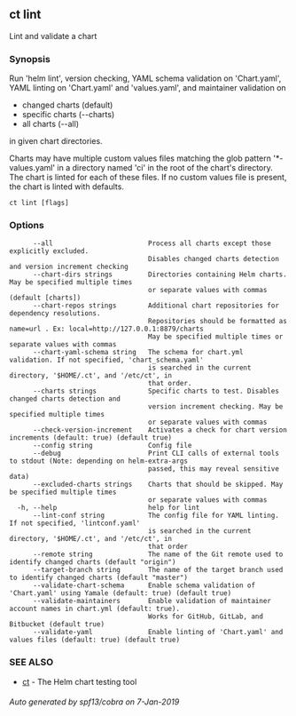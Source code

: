 ## ct lint

Lint and validate a chart

### Synopsis

Run 'helm lint', version checking, YAML schema validation
on 'Chart.yaml', YAML linting on 'Chart.yaml' and 'values.yaml',
and maintainer validation on

* changed charts (default)
* specific charts (--charts)
* all charts (--all)

in given chart directories.

Charts may have multiple custom values files matching the glob pattern
'*-values.yaml' in a directory named 'ci' in the root of the chart's
directory. The chart is linted for each of these files. If no custom
values file is present, the chart is linted with defaults.

```
ct lint [flags]
```

### Options

```
      --all                        Process all charts except those explicitly excluded.
                                   Disables changed charts detection and version increment checking
      --chart-dirs strings         Directories containing Helm charts. May be specified multiple times
                                   or separate values with commas (default [charts])
      --chart-repos strings        Additional chart repositories for dependency resolutions.
                                   Repositories should be formatted as name=url . Ex: local=http://127.0.0.1:8879/charts
                                   May be specified multiple times or separate values with commas
      --chart-yaml-schema string   The schema for chart.yml validation. If not specified, 'chart_schema.yaml'
                                   is searched in the current directory, '$HOME/.ct', and '/etc/ct', in
                                   that order.
      --charts strings             Specific charts to test. Disables changed charts detection and
                                   version increment checking. May be specified multiple times
                                   or separate values with commas
      --check-version-increment    Activates a check for chart version increments (default: true) (default true)
      --config string              Config file
      --debug                      Print CLI calls of external tools to stdout (Note: depending on helm-extra-args
                                   passed, this may reveal sensitive data)
      --excluded-charts strings    Charts that should be skipped. May be specified multiple times
                                   or separate values with commas
  -h, --help                       help for lint
      --lint-conf string           The config file for YAML linting. If not specified, 'lintconf.yaml'
                                   is searched in the current directory, '$HOME/.ct', and '/etc/ct', in
                                   that order
      --remote string              The name of the Git remote used to identify changed charts (default "origin")
      --target-branch string       The name of the target branch used to identify changed charts (default "master")
      --validate-chart-schema      Enable schema validation of 'Chart.yaml' using Yamale (default: true) (default true)
      --validate-maintainers       Enable validation of maintainer account names in chart.yml (default: true).
                                   Works for GitHub, GitLab, and Bitbucket (default true)
      --validate-yaml              Enable linting of 'Chart.yaml' and values files (default: true) (default true)
```

### SEE ALSO

* [ct](ct.md)	 - The Helm chart testing tool

###### Auto generated by spf13/cobra on 7-Jan-2019
